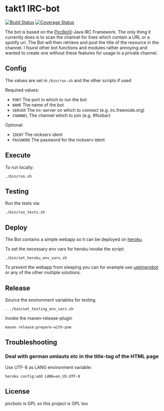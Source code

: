 # takt1 IRC-bot
[![Build Status](https://travis-ci.org/axelhodler/takt1.svg)](https://travis-ci.org/axelhodler/takt1)
[![Coverage Status](https://img.shields.io/coveralls/xorrr/takt1.svg)](https://coveralls.io/r/xorrr/takt1)

The bot is based on the [PircBotX](https://code.google.com/p/pircbotx/)-Java IRC Framework. The only thing it currently does is to scan the channel for lines which contain a URL or a spotify uri. The Bot will then retrieve and post the title of the resource in the channel.
I found other bot functions and modules rather annoying and wanted to create one without these features for usage in a private channel.

## Config
The values are set in `/bin/run.sh` and the other scripts if used

Required values:
* `PORT`          The port in which to run the bot
* `NAME`          The name of the bot
* `SERVER`        The irc-server on which to connect (e.g. irc.freenode.org)
* `CHANNEL`       The channel which to join (e.g. #foobar)

Optional:
* `IDENT`         The nickserv ident
* `PASSWORD`      The password for the nickserv ident

## Execute
To run locally:

    ./bin/run.sh

## Testing
Run the tests via:

    ./bin/run_tests.sh

## Deploy
The Bot contains a simple webapp so it can be deployed on [heroku](https://heroku.com).

To set the necessary env vars for heroku invoke the script:

    ./bin/set_heroku_env_vars.sh

To prevent the webapp from sleeping you can for example use [uptimerobot](http://uptimerobot.com/) or any of the other multiple solutions.

## Release
Source the environment variables for testing

    . ./bin/set_testing_env_vars.sh

Invoke the maven-release-plugin

    maven release:prepare-with-pom

## Troubleshooting
### Deal with german umlauts etc in the title-tag of the HTML page
Use UTF-8 as LANG environment variable:

    heroku config:add LANG=en_US.UTF-8

## License

pircbotx is GPL so this project is GPL too
